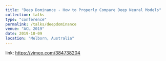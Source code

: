 ```yaml
---
title: "Deep Dominance - How to Properly Compare Deep Neural Models"
collection: talks
type: "conference"
permalink: /talks/deepdominance
venue: "ACL 2019"
date: 2019-10-09
location: "Melborn, Australia"
---
```

link: https://vimeo.com/384738204
